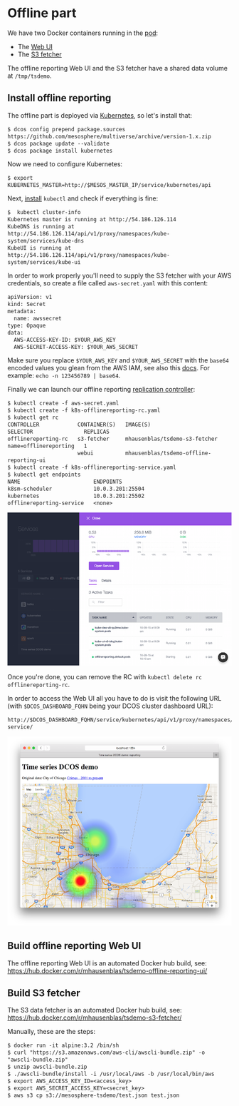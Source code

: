 # Offline part

We have two Docker containers running in the [pod](k8s-offlinereporting.yaml):

- The [Web UI](https://hub.docker.com/r/mhausenblas/tsdemo-offline-reporting-ui/) 
- The [S3 fetcher](https://hub.docker.com/r/mhausenblas/tsdemo-s3-fetcher/)

The offline reporting Web UI and the S3 fetcher have a shared data volume at `/tmp/tsdemo`.

## Install offline reporting

The offline part is deployed via [Kubernetes](https://docs.mesosphere.com/services/kubernetes/), so let's install that:

    $ dcos config prepend package.sources https://github.com/mesosphere/multiverse/archive/version-1.x.zip
    $ dcos package update --validate
    $ dcos package install kubernetes

Now we need to configure Kubernetes:

    $ export KUBERNETES_MASTER=http://$MESOS_MASTER_IP/service/kubernetes/api

Next, [install](https://docs.mesosphere.com/services/kubernetes/#a-namefivealaunch-a-kubernetes-pod-and-service-by-using-kubectl) `kubectl`
and check if everything is fine:

    $  kubectl cluster-info
    Kubernetes master is running at http://54.186.126.114
    KubeDNS is running at http://54.186.126.114/api/v1/proxy/namespaces/kube-system/services/kube-dns
    KubeUI is running at http://54.186.126.114/api/v1/proxy/namespaces/kube-system/services/kube-ui
    
In order to work properly you'll need to supply the S3 fetcher with your AWS credentials, so create a file called `aws-secret.yaml` with this content:

    apiVersion: v1
    kind: Secret
    metadata:
      name: awssecret
    type: Opaque
    data:
      AWS-ACCESS-KEY-ID: $YOUR_AWS_KEY
      AWS-SECRET-ACCESS-KEY: $YOUR_AWS_SECRET

Make sure you replace `$YOUR_AWS_KEY` and `$YOUR_AWS_SECRET` with the `base64` encoded values you glean from the AWS IAM, see also this [docs](http://docs.aws.amazon.com/general/latest/gr/aws-access-keys-best-practices.html). For example: `echo -n 123456789 | base64`.


Finally we can launch our offline reporting [replication controller](http://kubernetes.io/v1.0/docs/user-guide/walkthrough/k8s201.html#replication-controllers):

    $ kubectl create -f aws-secret.yaml
    $ kubectl create -f k8s-offlinereporting-rc.yaml
    $ kubectl get rc
    CONTROLLER            CONTAINER(S)   IMAGE(S)                                  SELECTOR                REPLICAS
    offlinereporting-rc   s3-fetcher     mhausenblas/tsdemo-s3-fetcher             name=offlinereporting   1
                          webui          mhausenblas/tsdemo-offline-reporting-ui
    $ kubectl create -f k8s-offlinereporting-service.yaml
    $ kubectl get endpoints
    NAME                       ENDPOINTS
    k8sm-scheduler             10.0.3.201:25504
    kubernetes                 10.0.3.201:25502
    offlinereporting-service   <none>

![K8S deployment](../img/k8s-deployment.png)

Once you're done, you can remove the RC with `kubectl delete rc offlinereporting-rc`.

In order to access the Web UI all you have to do is visit the following URL (with `$DCOS_DASHBOARD_FQHN` being your DCOS cluster dashboard URL):

    http://$DCOS_DASHBOARD_FQHN/service/kubernetes/api/v1/proxy/namespaces/default/services/offlinereporting-service/

![Offline reporting Web UI](../img/offline-reporting.png)

## Build offline reporting Web UI

The offline reporting Web UI is an automated Docker hub build, see: https://hub.docker.com/r/mhausenblas/tsdemo-offline-reporting-ui/

## Build S3 fetcher

The S3 data fetcher is an automated Docker hub build, see: https://hub.docker.com/r/mhausenblas/tsdemo-s3-fetcher/

Manually, these are the steps:

    $ docker run -it alpine:3.2 /bin/sh
    $ curl "https://s3.amazonaws.com/aws-cli/awscli-bundle.zip" -o "awscli-bundle.zip"
    $ unzip awscli-bundle.zip
    $ ./awscli-bundle/install -i /usr/local/aws -b /usr/local/bin/aws
    $ export AWS_ACCESS_KEY_ID=<access_key>
    $ export AWS_SECRET_ACCESS_KEY=<secret_key>
    $ aws s3 cp s3://mesosphere-tsdemo/test.json test.json


